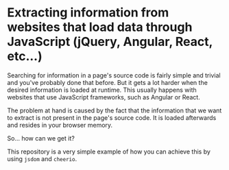 # Extracting information from websites that load data through JavaScript (jQuery, Angular, React, etc...)
Searching for information in a page's source code is fairly simple and trivial and you've probably done that before. But it gets a lot harder when the desired information is loaded at runtime. This usually happens with websites that use JavaScript frameworks, such as Angular or React.

The problem at hand is caused by the fact that the information that we want to extract is not present in the page's source code. It is loaded afterwards and resides in your browser memory.

So... how can we get it?

This repository is a very simple example of how you can achieve this by using `jsdom` and `cheerio`.

